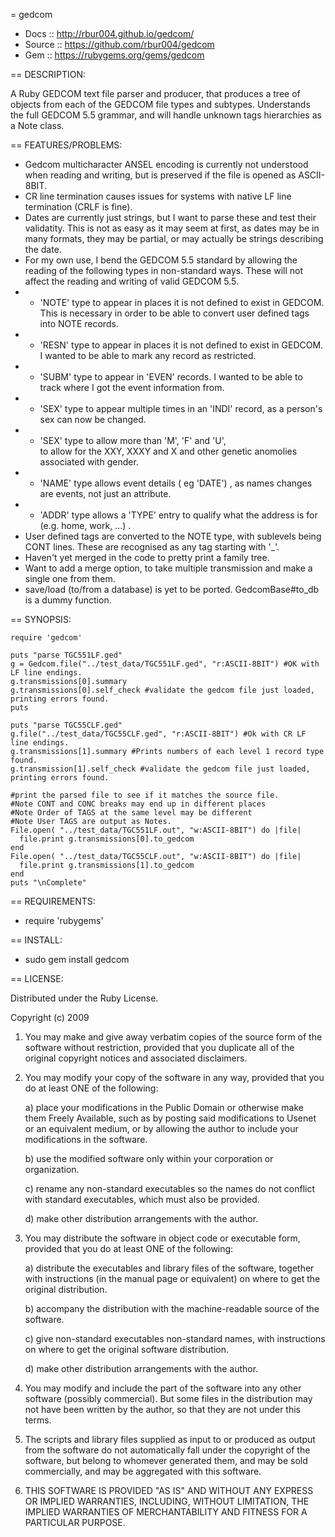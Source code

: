= gedcom

* Docs :: http://rbur004.github.io/gedcom/
* Source :: https://github.com/rbur004/gedcom
* Gem :: https://rubygems.org/gems/gedcom

== DESCRIPTION:

A Ruby GEDCOM text file parser and producer, that produces a tree of objects from each of the
GEDCOM file types and subtypes. Understands the full GEDCOM 5.5 grammar, and will handle 
unknown tags hierarchies as a Note class.
 
 
== FEATURES/PROBLEMS:

* Gedcom multicharacter ANSEL encoding is currently not understood when reading and writing, but is preserved if the file is opened as ASCII-8BIT.
* CR line termination causes issues for systems with native LF line termination (CRLF is fine).
* Dates are currently just strings, but I want to parse these and test their validatity. 
  This is not as easy as it may seem at first, as dates may be in many formats, 
  they may be partial, or may actually be strings describing the date. 
* For my own use, I bend the GEDCOM 5.5 standard by allowing the reading of the following types in non-standard ways. 
  These will not affect the reading and writing of valid GEDCOM 5.5.
* * 'NOTE' type to appear in places it is not defined to exist in GEDCOM.
           This is necessary in order to be able to convert user defined tags into NOTE records.
* * 'RESN' type to appear in places it is not defined to exist in GEDCOM.
           I wanted to be able to mark any record as restricted.
* * 'SUBM' type to appear in 'EVEN' records.
           I wanted to be able to track where I got the event information from.
* * 'SEX' type to appear multiple times in an 'INDI' record,
          as a person's sex can now be changed.
* * 'SEX' type to allow more than 'M', 'F' and 'U',  
          to allow for the XXY, XXXY and X and other genetic anomolies associated with gender.
* * 'NAME' type allows event details ( eg 'DATE') , 
           as names changes are events, not just an attribute.
* * 'ADDR' type allows a 'TYPE' entry 
           to qualify what the address is for (e.g. home, work, ...) .
* User defined tags are converted to the NOTE type, with sublevels being CONT lines.
  These are recognised as any tag starting with '_'. 
* Haven't yet merged in the code to pretty print a family tree.
* Want to add a merge option, to take multiple transmission and make a single one from them.
* save/load (to/from a database) is yet to be ported. GedcomBase#to_db is a dummy function.

== SYNOPSIS:

	require 'gedcom'

	puts "parse TGC551LF.ged"
	g = Gedcom.file("../test_data/TGC551LF.ged", "r:ASCII-8BIT") #OK with LF line endings.
	g.transmissions[0].summary
	g.transmissions[0].self_check #validate the gedcom file just loaded, printing errors found.
	puts 

	puts "parse TGC55CLF.ged"
	g.file("../test_data/TGC55CLF.ged", "r:ASCII-8BIT") #Ok with CR LF line endings.
	g.transmissions[1].summary #Prints numbers of each level 1 record type found.
	g.transmission[1].self_check #validate the gedcom file just loaded, printing errors found.

	#print the parsed file to see if it matches the source file.
	#Note CONT and CONC breaks may end up in different places
	#Note Order of TAGS at the same level may be different
	#Note User TAGS are output as Notes.
	File.open( "../test_data/TGC551LF.out", "w:ASCII-8BIT") do |file|
	  file.print g.transmissions[0].to_gedcom
	end
	File.open( "../test_data/TGC55CLF.out", "w:ASCII-8BIT") do |file|
	  file.print g.transmissions[1].to_gedcom
	end
	puts "\nComplete"


== REQUIREMENTS:

* require 'rubygems'

== INSTALL:

* sudo gem install gedcom

== LICENSE:

Distributed under the Ruby License.

Copyright (c) 2009

1. You may make and give away verbatim copies of the source form of the
   software without restriction, provided that you duplicate all of the
   original copyright notices and associated disclaimers.

2. You may modify your copy of the software in any way, provided that
   you do at least ONE of the following:

     a) place your modifications in the Public Domain or otherwise
        make them Freely Available, such as by posting said
  modifications to Usenet or an equivalent medium, or by allowing
  the author to include your modifications in the software.

     b) use the modified software only within your corporation or
        organization.

     c) rename any non-standard executables so the names do not conflict
  with standard executables, which must also be provided.

     d) make other distribution arrangements with the author.

3. You may distribute the software in object code or executable
   form, provided that you do at least ONE of the following:

     a) distribute the executables and library files of the software,
  together with instructions (in the manual page or equivalent)
  on where to get the original distribution.

     b) accompany the distribution with the machine-readable source of
  the software.

     c) give non-standard executables non-standard names, with
        instructions on where to get the original software distribution.

     d) make other distribution arrangements with the author.

4. You may modify and include the part of the software into any other
   software (possibly commercial).  But some files in the distribution
   may not have been written by the author, so that they are not under this terms.

5. The scripts and library files supplied as input to or produced as 
   output from the software do not automatically fall under the
   copyright of the software, but belong to whomever generated them, 
   and may be sold commercially, and may be aggregated with this
   software.

6. THIS SOFTWARE IS PROVIDED "AS IS" AND WITHOUT ANY EXPRESS OR
   IMPLIED WARRANTIES, INCLUDING, WITHOUT LIMITATION, THE IMPLIED
   WARRANTIES OF MERCHANTABILITY AND FITNESS FOR A PARTICULAR
   PURPOSE.

